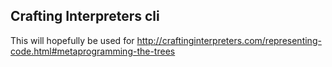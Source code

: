 ## Crafting Interpreters cli

This will hopefully be used for http://craftinginterpreters.com/representing-code.html#metaprogramming-the-trees


